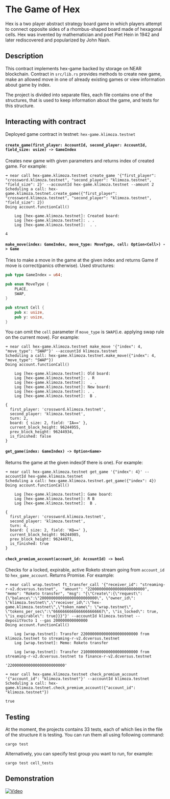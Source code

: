 The Game of Hex
===============
Hex is a two player abstract strategy board game in which players attempt to connect opposite sides of a rhombus-shaped board made of hexagonal cells. Hex was invented by mathematician and poet Piet Hein in 1942 and later rediscovered and popularized by John Nash. 

## Description
This contract implements hex-game backed by storage on NEAR blockchain.
Contract in `src/lib.rs` provides methods to create new game, make an allowed move in one of already existing games or view information about game by index.

The project is divided into separate files, each file contains one of the structures, that is used to keep information about the game, and tests for this structure.

## Interacting with contract

Deployed game contract in testnet: `hex-game.klimoza.testnet`

#### `create_game(first_player: AccountId, second_player: AccountId, field_size: usize) -> GameIndex`

Creates new game with given parameters and returns index of created game. For example:
```console
➜ near call hex-game.klimoza.testnet create_game '{"first_player": "crossword.klimoza.testnet", "second_player": "klimoza.testnet", "field_size": 2}' --accountId hex-game.klimoza.testnet --amount 2
Scheduling a call: hex-game.klimoza.testnet.create_game({"first_player": "crossword.klimoza.testnet", "second_player": "klimoza.testnet", "field_size": 2})
Doing account.functionCall()

	Log [hex-game.klimoza.testnet]: Created board:
	Log [hex-game.klimoza.testnet]: . .
	Log [hex-game.klimoza.testnet]:  . .

4
```

#### `make_move(index: GameIndex, move_type: MoveType, cell: Option<Cell>) -> Game`
Tries to make a move in the game at the given index and returns Game if move is correct(panics otherwise). Used structures:
```rust
pub type GameIndex = u64;

pub enum MoveType {
    PLACE,
    SWAP,
}

pub struct Cell {
    pub x: usize,
    pub y: usize,
}
```
You can omit the `cell` parameter if `move_type` is `SWAP`(i.e. applying swap rule on the current move). For example:
```console
➜ near call hex-game.klimoza.testnet make_move '{"index": 4, "move_type": "SWAP"}' --accountId klimoza.testnet
Scheduling a call: hex-game.klimoza.testnet.make_move({"index": 4, "move_type": "SWAP"})
Doing account.functionCall()

	Log [hex-game.klimoza.testnet]: Old board:
	Log [hex-game.klimoza.testnet]: . R
	Log [hex-game.klimoza.testnet]:  . .
	Log [hex-game.klimoza.testnet]: New board:
	Log [hex-game.klimoza.testnet]: . .
	Log [hex-game.klimoza.testnet]:  B .

{
  first_player: 'crossword.klimoza.testnet',
  second_player: 'klimoza.testnet',
  turn: 2,
  board: { size: 2, field: 'IA==' },
  current_block_height: 96244955,
  prev_block_height: 96244934,
  is_finished: false
}
```

#### `get_game(index: GameIndex) -> Option<Game>`
Returns the game at the given index(if there is one). For example:
```console
➜ near call hex-game.klimoza.testnet get_game '{"index": 4}' --accountId hex-game.klimoza.testnet
Scheduling a call: hex-game.klimoza.testnet.get_game({"index": 4})
Doing account.functionCall()

	Log [hex-game.klimoza.testnet]: Game board:
	Log [hex-game.klimoza.testnet]: R B
	Log [hex-game.klimoza.testnet]:  B .

{
  first_player: 'crossword.klimoza.testnet',
  second_player: 'klimoza.testnet',
  turn: 4,
  board: { size: 2, field: 'KQ==' },
  current_block_height: 96244985,
  prev_block_height: 96244971,
  is_finished: true
}
```

#### `check_premium_account(account_id: AccountId) -> bool`
Checks for a locked, expirable, active Roketo stream going from `account_id` to `hex_game_account`. Returns Promise. For example:
```console
➜ near call wrap.testnet ft_transfer_call '{"receiver_id": "streaming-r-v2.dcversus.testnet",  "amount": "2200000000000000000000000", "memo": "Roketo transfer", "msg": "{\"Create\":{\"request\":{\"balance\":\"2000000000000000000000000\", \"owner_id\": \"klimoza.testnet\",\"receiver_id\":\"hex-game.klimoza.testnet\",\"token_name\": \"wrap.testnet\", \"tokens_per_sec\":\"6666666666666666666667\", \"is_locked\": true, \"is_expirable\": true}}}"}' --accountId klimoza.testnet --depositYocto 1 --gas 200000000000000
Doing account.functionCall()

	Log [wrap.testnet]: Transfer 2200000000000000000000000 from klimoza.testnet to streaming-r-v2.dcversus.testnet
	Log [wrap.testnet]: Memo: Roketo transfer

	Log [wrap.testnet]: Transfer 2100000000000000000000000 from streaming-r-v2.dcversus.testnet to finance-r-v2.dcversus.testnet

'2200000000000000000000000'

➜ near call hex-game.klimoza.testnet check_premium_account '{"account_id": "klimoza.testnet"}' --accountId klimoza.testnet
Scheduling a call: hex-game.klimoza.testnet.check_premium_account({"account_id": "klimoza.testnet"})

true
```

## Testing
At the moment, the projects contains 33 tests, each of which lies in the file of the structure it is testing. You can run them all using following command:
```console
cargo test
```
Alternatively, you can specify test group you want to run, for example:
```console
cargo test cell_tests
```

## Demonstration

[![Video](https://img.youtube.com/vi/mwgUEafpeow/0.jpg)](https://youtu.be/mwgUEafpeow)